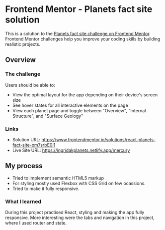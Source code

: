 # Frontend Mentor - Planets fact site solution

This is a solution to the [Planets fact site challenge on Frontend Mentor](https://www.frontendmentor.io/challenges/planets-fact-site-gazqN8w_f). Frontend Mentor challenges help you improve your coding skills by building realistic projects. 


## Overview

### The challenge

Users should be able to:

- View the optimal layout for the app depending on their device's screen size
- See hover states for all interactive elements on the page
- View each planet page and toggle between "Overview", "Internal Structure", and "Surface Geology"


### Links

- Solution URL: https://www.frontendmentor.io/solutions/react-planets-fact-site-om7srbE0i1
- Live Site URL: https://ingridakplanets.netlify.app/mercury

## My process

- Tried to implement semantic HTML5 markup
- For styling mostly used Flexbox with CSS Grid on few ocassions.
- Tried to make it fully responsive.

### What I learned

During this project practised React, styling and making the app fully responsive. More interesting were the tabs and navigation in this project, where I used router and state.


